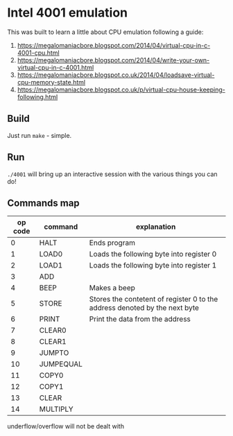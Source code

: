 # Intel 4001 emulation

This was built to learn a little about CPU emulation following a guide:

1. https://megalomaniacbore.blogspot.com/2014/04/virtual-cpu-in-c-4001-cpu.html
2. https://megalomaniacbore.blogspot.com/2014/04/write-your-own-virtual-cpu-in-c-4001.html
3. https://megalomaniacbore.blogspot.co.uk/2014/04/loadsave-virtual-cpu-memory-state.html
4. https://megalomaniacbore.blogspot.co.uk/p/virtual-cpu-house-keeping-following.html

## Build
Just run `make` - simple.

## Run
`./4001` will bring up an interactive session with the various things you can do!

## Commands map

| op code | command   | explanation                                                                |
|---------|-----------|----------------------------------------------------------------------------|
| 0       | HALT      | Ends program                                                               |
| 1       | LOAD0     | Loads the following byte into register 0                                   |
| 2       | LOAD1     | Loads the following byte into register 1                                   |
| 3       | ADD       |                                                                            |
| 4       | BEEP      | Makes a beep                                                               |
| 5       | STORE     | Stores the contetent of register 0 to the address denoted by the next byte |
| 6       | PRINT     | Print the data from the address                                            |
| 7       | CLEAR0    |                                                                            |
| 8       | CLEAR1    |                                                                            |
| 9       | JUMPTO    |                                                                            |
| 10      | JUMPEQUAL |                                                                            |
| 11      | COPY0     |                                                                            |
| 12      | COPY1     |                                                                            |
| 13      | CLEAR     |                                                                            |
| 14      | MULTIPLY  |                                                                            |

underflow/overflow will not be dealt with
